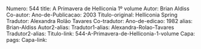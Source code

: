 Numero: 544
title: A Primavera de Helliconia 1º volume
Autor: Brian Aldiss
Co-autor: 
Ano-de-Publicacao: 2003
Titulo-original: Helliconia Spring
Tradutor: Alexandra Rolão Tavares
Co-tradutor: 
Ano-de-edicao: 1982
alias: Brian-Aldiss
Autor2-alias: 
Tradutor1-alias: Alexandra-Rolao-Tavares
Tradutor2-alias: 
Titulo-link: 544-A-Primavera-de-Helliconia-1-volume
Capa: 
pags: 
Capa-link: 